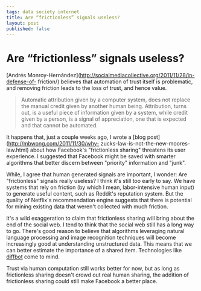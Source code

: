```yaml
--- 
tags: data society internet
title: Are “frictionless” signals useless? 
layout: post
published: false
---
```

# Are “frictionless” signals useless? 

[Andrés Monroy-Hernández](http://socialmediacollective.org/2011/11/28/in-defense-of-
friction/) believes that automation of trust itself is problematic, and
removing friction leads to the loss of trust, and hence value.

> Automatic attribution given by a computer system, does not replace the
> manual credit given by another human being. Attribution, turns out, is a
> useful piece of information given by a system, while credit given by a person,
> is a signal of appreciation, one that is expected and that cannot be
> automated.

It happens that, just a couple weeks ago, I wrote a [blog post](http://mbwong.com/2011/11/30/why-
zucks-law-is-not-the-new-moores-law.html) about how Facebook's "frictionless
sharing" threatens its user experience. I suggested that Facebook might be
saved with smarter algorithms that better discern between "priority"
information and "junk".

While, I agree that human generated signals are important, I wonder: Are
"frictionless" signals really useless? I think it's still too early to say. We
have systems that rely on friction (by which I mean, labor-intensive human
input) to generate useful content, such as Reddit's reputation system. But the
quality of Netflix's recommendation engine suggests that
there is potential for mining existing data that weren't collected with much
friction.

It's a wild exaggeration to claim that frictionless sharing will bring about
the end of the social web. I tend to think that the social web still has a
long way to go. There's good reason to believe that algorithms leveraging
natural language processing and image recognition techniques will become
increasingly good at understanding unstructured data. This means that we can
better estimate the importance of a shared item. Technologies like
[diffbot](http://www.diffbot.com/) come to mind.

Trust via human computation still works better for now, but as long as
frictionless sharing doesn't crowd out real human sharing, the addition of
frictionless sharing could still make Facebook a better place.

